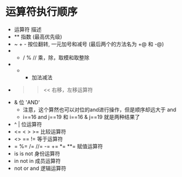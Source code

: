 # 运算符执行顺序
* 运算符	描述
* **	指数 (最高优先级)
* ~ + -	按位翻转, 一元加号和减号 (最后两个的方法名为 +@ 和 -@)
* * / % //	乘，除，取模和取整除
* + -	加法减法
* >> <<	右移，左移运算符
* &	位 'AND'
    * 注意，这个算然也可以对位的and进行操作，但是顺序却远大于 and
    * i==16 and j==19 和 i==16 & j==19 就是两种结果了
* ^ |	位运算符
* <= < > >=	比较运算符
* <> == !=	等于运算符
* = %= /= //= -= += *= **=	赋值运算符
* is is not	身份运算符
* in not in	成员运算符
* not or and	逻辑运算符
